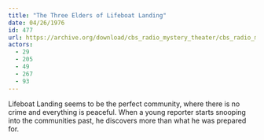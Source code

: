 ```yaml
---
title: "The Three Elders of Lifeboat Landing"
date: 04/26/1976
id: 477
url: https://archive.org/download/cbs_radio_mystery_theater/cbs_radio_mystery_theater-0451-0500.zip/cbs_radio_mystery_theater-0451-0500%2Fcbsrmt_0477_the_three_elders_of_lifeboat_landing.mp3
actors:
  - 29
  - 205
  - 49
  - 267
  - 93
---
```

Lifeboat Landing seems to be the perfect community, where there is no crime and everything is peaceful. When a young reporter starts snooping into the communities past, he discovers more than what he was prepared for.